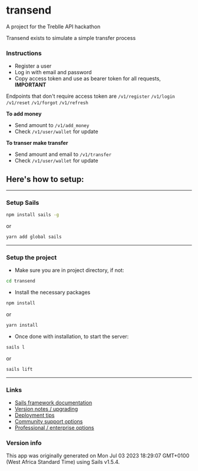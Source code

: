 # transend

A project for the Treblle API hackathon

Transend exists to simulate a simple transfer process

### Instructions
- Register a user
- Log in with email and password
- Copy access token and use as bearer token for all requests, **IMPORTANT**

Endpoints that don't require access token are `/v1/register` `/v1/login` `/v1/reset` `/v1/forgot` `/v1/refresh`

**To add money**
- Send amount to `/v1/add_money`
- Check `/v1/user/wallet` for update

**To transer make transfer**
- Send amount and email to `/v1/transfer`
- Check `/v1/user/wallet` for update

Here's how to setup:
---
---
### Setup Sails

```sh 
npm install sails -g
```
or
```sh
yarn add global sails
```
---

### Setup the project
- Make sure you are in project directory, if not:

```sh
cd transend
```
- Install the necessary packages

```sh
npm install
```
or
```sh
yarn install
```
- Once done with installation, to start the server:
```sh
sails l
```
or
```sh
sails lift
```
---

### Links

+ [Sails framework documentation](https://sailsjs.com/get-started)
+ [Version notes / upgrading](https://sailsjs.com/documentation/upgrading)
+ [Deployment tips](https://sailsjs.com/documentation/concepts/deployment)
+ [Community support options](https://sailsjs.com/support)
+ [Professional / enterprise options](https://sailsjs.com/enterprise)


### Version info

This app was originally generated on Mon Jul 03 2023 18:29:07 GMT+0100 (West Africa Standard Time) using Sails v1.5.4.

<!-- Internally, Sails used [`sails-generate@2.0.8`](https://github.com/balderdashy/sails-generate/tree/v2.0.8/lib/core-generators/new). -->



<!--
Note:  Generators are usually run using the globally-installed `sails` CLI (command-line interface).  This CLI version is _environment-specific_ rather than app-specific, thus over time, as a project's dependencies are upgraded or the project is worked on by different developers on different computers using different versions of Node.js, the Sails dependency in its package.json file may differ from the globally-installed Sails CLI release it was originally generated with.  (Be sure to always check out the relevant [upgrading guides](https://sailsjs.com/upgrading) before upgrading the version of Sails used by your app.  If you're stuck, [get help here](https://sailsjs.com/support).)
-->

